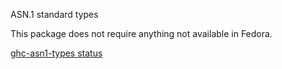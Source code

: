 ASN.1 standard types

This package does not require anything not available in Fedora.

[ghc-asn1-types status](https://copr.fedorainfracloud.org/coprs/dshea/bdcs-haskell-deps/package/ghc-asn1-types/status_image/last_build.png)
